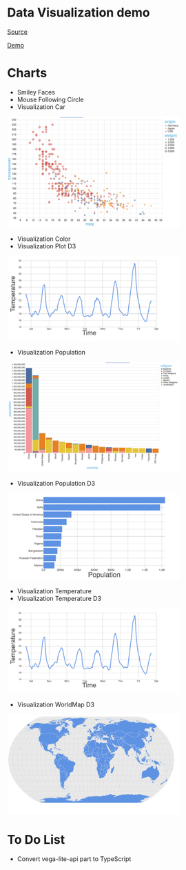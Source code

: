 # Data Visualization demo

[Source](https://www.youtube.com/watch?v=2LhoCfjm8R4)

[Demo](https://samgliu.github.io/data_visualization_demo/)

# Charts

- Smiley Faces
- Mouse Following Circle
- Visualization Car  
<img alt="" width="400px" src="public/screenshots/cars.png" />

- Visualization Color
- Visualization Plot D3  
<img alt="" width="400px" src="public/screenshots/tempD3.png" />

- Visualization Population  
<img alt="" width="400px" src="public/screenshots/population.png" />

- Visualization Population D3  
<img alt="" width="400px" src="public/screenshots/populationD3.png" />

- Visualization Temperature  
- Visualization Temperature D3  
<img alt="" width="400px" src="public/screenshots/tempD3.png" />

- Visualization WorldMap D3  
<img alt="" width="400px" src="public/screenshots/worldmapD3.png" />

# To Do List

- Convert vega-lite-api part to TypeScript
